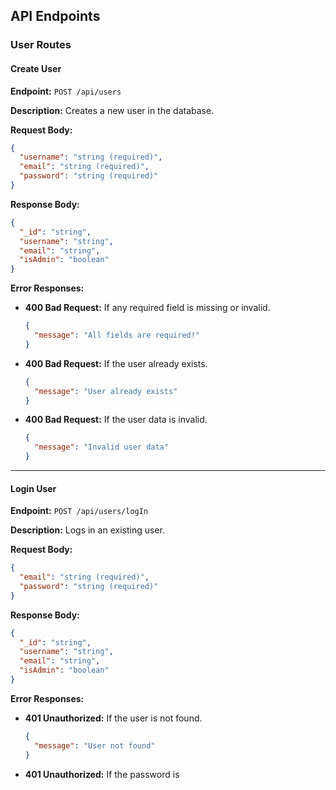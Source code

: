 ## API Endpoints

### User Routes

#### Create User
**Endpoint:** `POST /api/users`

**Description:** Creates a new user in the database.

**Request Body:**
```json
{
  "username": "string (required)",
  "email": "string (required)",
  "password": "string (required)"
}
```

**Response Body:**
```json
{
  "_id": "string",
  "username": "string",
  "email": "string",
  "isAdmin": "boolean"
}
```

**Error Responses:**
- **400 Bad Request:** If any required field is missing or invalid.
  ```json
  {
    "message": "All fields are required!"
  }
  ```
- **400 Bad Request:** If the user already exists.
  ```json
  {
    "message": "User already exists"
  }
  ```
- **400 Bad Request:** If the user data is invalid.
  ```json
  {
    "message": "Invalid user data"
  }
  ```

---

#### Login User
**Endpoint:** `POST /api/users/logIn`

**Description:** Logs in an existing user.

**Request Body:**
```json
{
  "email": "string (required)",
  "password": "string (required)"
}
```

**Response Body:**
```json
{
  "_id": "string",
  "username": "string",
  "email": "string",
  "isAdmin": "boolean"
}
```

**Error Responses:**
- **401 Unauthorized:** If the user is not found.
  ```json
  {
    "message": "User not found"
  }
  ```
- **401 Unauthorized:** If the password is